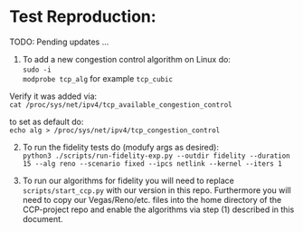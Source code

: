 
# Test Reproduction:

TODO: Pending updates ...


1) To add a new congestion control algorithm on Linux do:<br />
`sudo -i`<br />
`modprobe tcp_alg` for example `tcp_cubic`

Verify it was added via:<br />
`cat /proc/sys/net/ipv4/tcp_available_congestion_control`

to set as default do:<br />
`echo alg > /proc/sys/net/ipv4/tcp_congestion_control`

2) To run the fidelity tests do (modufy args as desired):<br />
`python3 ./scripts/run-fidelity-exp.py --outdir fidelity --duration 15 --alg reno --scenario fixed --ipcs netlink --kernel --iters 1`

3) To run our algorithms for fidelity you will need to replace `scripts/start_ccp.py` with our version in this repo. Furthermore you will need to copy our Vegas/Reno/etc. files into the home directory of the CCP-project repo and enable the algorithms via step (1) described in this document.

